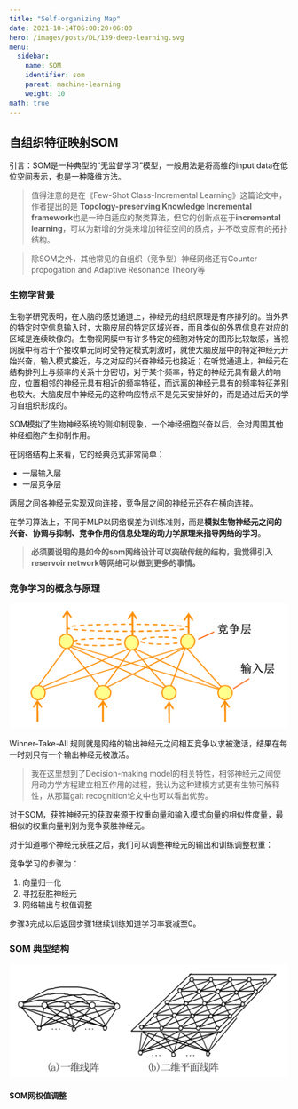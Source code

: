 ```yaml
---
title: "Self-organizing Map"
date: 2021-10-14T06:00:20+06:00
hero: /images/posts/DL/139-deep-learning.svg
menu:
  sidebar:
    name: SOM
    identifier: som
    parent: machine-learning
    weight: 10
math: true
---
```


## 自组织特征映射SOM

引言：SOM是一种典型的“无监督学习”模型，一般用法是将高维的input data在低位空间表示，也是一种降维方法。

> 值得注意的是在《Few-Shot Class-Incremental Learning》这篇论文中，作者提出的是
**Topology-preserving Knowledge Incremental framework**也是一种自适应的聚类算法，但它的创新点在于**incremental learning**，可以为新增的分类来增加特征空间的质点，并不改变原有的拓扑结构。

> 除SOM之外，其他常见的自组织（竞争型）神经网络还有Counter propogation and Adaptive Resonance Theory等

### 生物学背景
生物学研究表明，在人脑的感觉通道上，神经元的组织原理是有序排列的。当外界的特定时空信息输入时，大脑皮层的特定区域兴奋，而且类似的外界信息在对应的区域是连续映像的。生物视网膜中有许多特定的细胞对特定的图形比较敏感，当视网膜中有若干个接收单元同时受特定模式刺激时，就使大脑皮层中的特定神经元开始兴奋，输入模式接近，与之对应的兴奋神经元也接近；在听觉通道上，神经元在结构排列上与频率的关系十分密切，对于某个频率，特定的神经元具有最大的响应，位置相邻的神经元具有相近的频率特征，而远离的神经元具有的频率特征差别也较大。大脑皮层中神经元的这种响应特点不是先天安排好的，而是通过后天的学习自组织形成的。

SOM模拟了生物神经系统的侧抑制现象，一个神经细胞兴奋以后，会对周围其他神经细胞产生抑制作用。

在网络结构上来看，它的经典范式非常简单：
- 一层输入层
- 一层竞争层

两层之间各神经元实现双向连接，竞争层之间的神经元还存在横向连接。

在学习算法上，不同于MLP以网络误差为训练准则，而是**模拟生物神经元之间的兴奋、协调与抑制、竞争作用的信息处理的动力学原理来指导网络的学习**。

> **必须要说明的是如今的som网络设计可以突破传统的结构，我觉得引入reservoir network等网络可以做到更多的事情。**

### 竞争学习的概念与原理
![](/images/posts/ML/WTA.png)

Winner-Take-All 规则就是网络的输出神经元之间相互竞争以求被激活，结果在每一时刻只有一个输出神经元被激活。

> 我在这里想到了Decision-making model的相关特性，相邻神经元之间使用动力学方程建立相互作用的过程，我认为这种建模方式更有生物可解释性，从那篇gait recognition论文中也可以看出优势。

对于SOM，获胜神经元的获取来源于权重向量和输入模式向量的相似性度量，最相似的权重向量判别为竞争获胜神经元。

对于知道哪个神经元获胜之后，我们可以调整神经元的输出和训练调整权重：

竞争学习的步骤为：
1. 向量归一化
2. 寻找获胜神经元
3. 网络输出与权值调整

步骤3完成以后返回步骤1继续训练知道学习率衰减至0。

### SOM 典型结构
![](/images/posts/ML/soms.png)

#### SOM网权值调整




